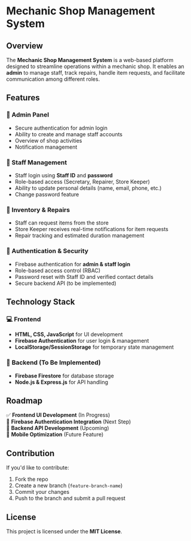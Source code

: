 # Mechanic Shop Management System

## Overview
The **Mechanic Shop Management System** is a web-based platform designed to streamline operations within a mechanic shop. It enables an **admin** to manage staff, track repairs, handle item requests, and facilitate communication among different roles.

## Features
### 🔹 Admin Panel
- Secure authentication for admin login
- Ability to create and manage staff accounts
- Overview of shop activities
- Notification management

### 🔹 Staff Management
- Staff login using **Staff ID** and **password**
- Role-based access (Secretary, Repairer, Store Keeper)
- Ability to update personal details (name, email, phone, etc.)
- Change password feature

### 🔹 Inventory & Repairs
- Staff can request items from the store
- Store Keeper receives real-time notifications for item requests
- Repair tracking and estimated duration management

### 🔹 Authentication & Security
- Firebase authentication for **admin & staff login**
- Role-based access control (RBAC)
- Password reset with Staff ID and verified contact details
- Secure backend API (to be implemented)

## Technology Stack
### 💻 **Frontend**
- **HTML, CSS, JavaScript** for UI development
- **Firebase Authentication** for user login & management
- **LocalStorage/SessionStorage** for temporary state management

### 🔧 **Backend (To Be Implemented)**
- **Firebase Firestore** for database storage
- **Node.js & Express.js** for API handling
 

 
## Roadmap
✅ **Frontend UI Development** (In Progress)  
🚀 **Firebase Authentication Integration** (Next Step)  
🔧 **Backend API Development** (Upcoming)  
📱 **Mobile Optimization** (Future Feature)  

## Contribution
If you'd like to contribute:
1. Fork the repo
2. Create a new branch (`feature-branch-name`)
3. Commit your changes
4. Push to the branch and submit a pull request

## License
This project is licensed under the **MIT License**.

 
